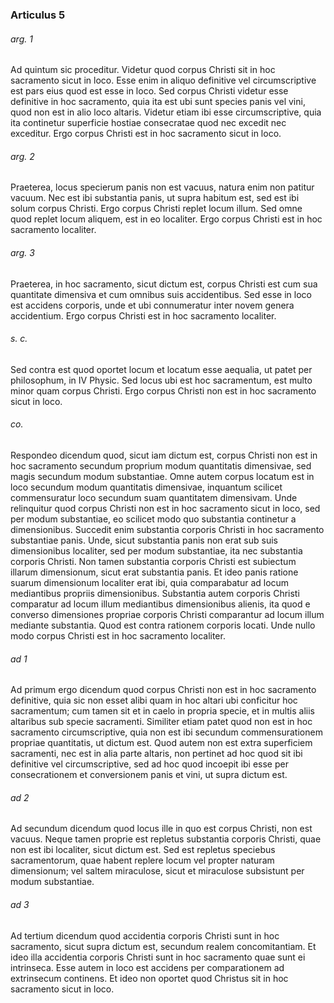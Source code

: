 ### Articulus 5

###### arg. 1
Ad quintum sic proceditur. Videtur quod corpus Christi sit in hoc sacramento sicut in loco. Esse enim in aliquo definitive vel circumscriptive est pars eius quod est esse in loco. Sed corpus Christi videtur esse definitive in hoc sacramento, quia ita est ubi sunt species panis vel vini, quod non est in alio loco altaris. Videtur etiam ibi esse circumscriptive, quia ita continetur superficie hostiae consecratae quod nec excedit nec exceditur. Ergo corpus Christi est in hoc sacramento sicut in loco.

###### arg. 2
Praeterea, locus specierum panis non est vacuus, natura enim non patitur vacuum. Nec est ibi substantia panis, ut supra habitum est, sed est ibi solum corpus Christi. Ergo corpus Christi replet locum illum. Sed omne quod replet locum aliquem, est in eo localiter. Ergo corpus Christi est in hoc sacramento localiter.

###### arg. 3
Praeterea, in hoc sacramento, sicut dictum est, corpus Christi est cum sua quantitate dimensiva et cum omnibus suis accidentibus. Sed esse in loco est accidens corporis, unde et ubi connumeratur inter novem genera accidentium. Ergo corpus Christi est in hoc sacramento localiter.

###### s. c.
Sed contra est quod oportet locum et locatum esse aequalia, ut patet per philosophum, in IV Physic. Sed locus ubi est hoc sacramentum, est multo minor quam corpus Christi. Ergo corpus Christi non est in hoc sacramento sicut in loco.

###### co.
Respondeo dicendum quod, sicut iam dictum est, corpus Christi non est in hoc sacramento secundum proprium modum quantitatis dimensivae, sed magis secundum modum substantiae. Omne autem corpus locatum est in loco secundum modum quantitatis dimensivae, inquantum scilicet commensuratur loco secundum suam quantitatem dimensivam. Unde relinquitur quod corpus Christi non est in hoc sacramento sicut in loco, sed per modum substantiae, eo scilicet modo quo substantia continetur a dimensionibus. Succedit enim substantia corporis Christi in hoc sacramento substantiae panis. Unde, sicut substantia panis non erat sub suis dimensionibus localiter, sed per modum substantiae, ita nec substantia corporis Christi. Non tamen substantia corporis Christi est subiectum illarum dimensionum, sicut erat substantia panis. Et ideo panis ratione suarum dimensionum localiter erat ibi, quia comparabatur ad locum mediantibus propriis dimensionibus. Substantia autem corporis Christi comparatur ad locum illum mediantibus dimensionibus alienis, ita quod e converso dimensiones propriae corporis Christi comparantur ad locum illum mediante substantia. Quod est contra rationem corporis locati. Unde nullo modo corpus Christi est in hoc sacramento localiter.

###### ad 1
Ad primum ergo dicendum quod corpus Christi non est in hoc sacramento definitive, quia sic non esset alibi quam in hoc altari ubi conficitur hoc sacramentum; cum tamen sit et in caelo in propria specie, et in multis aliis altaribus sub specie sacramenti. Similiter etiam patet quod non est in hoc sacramento circumscriptive, quia non est ibi secundum commensurationem propriae quantitatis, ut dictum est. Quod autem non est extra superficiem sacramenti, nec est in alia parte altaris, non pertinet ad hoc quod sit ibi definitive vel circumscriptive, sed ad hoc quod incoepit ibi esse per consecrationem et conversionem panis et vini, ut supra dictum est.

###### ad 2
Ad secundum dicendum quod locus ille in quo est corpus Christi, non est vacuus. Neque tamen proprie est repletus substantia corporis Christi, quae non est ibi localiter, sicut dictum est. Sed est repletus speciebus sacramentorum, quae habent replere locum vel propter naturam dimensionum; vel saltem miraculose, sicut et miraculose subsistunt per modum substantiae.

###### ad 3
Ad tertium dicendum quod accidentia corporis Christi sunt in hoc sacramento, sicut supra dictum est, secundum realem concomitantiam. Et ideo illa accidentia corporis Christi sunt in hoc sacramento quae sunt ei intrinseca. Esse autem in loco est accidens per comparationem ad extrinsecum continens. Et ideo non oportet quod Christus sit in hoc sacramento sicut in loco.

